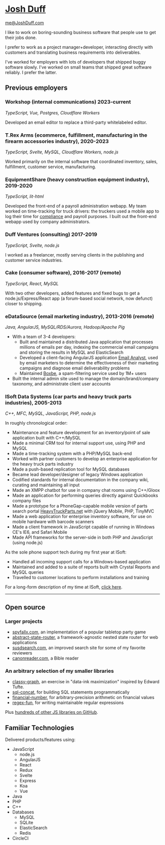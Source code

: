 # <a href="https://joshduff.com" class=no-underline-ever>Josh Duff</a>

<p class="print-top-right">
	<a href="mailto:me@JoshDuff.com" class=no-underline-ever>me@JoshDuff.com</a>
</p>

I like to work on boring-sounding business software that people use to get their jobs done.

I prefer to work as a project manager+developer, interacting directly with customers and translating business requirements into deliverables.

I've worked for employers with lots of developers that shipped buggy software slowly.  I've worked on small teams that shipped great software reliably.  I prefer the latter.

## Previous employers

### Workshop (internal communications) 2023-current

*TypeScript, Vue, Postgres, Cloudflare Workers*

Developed an email editor to replace a third-party whitelabeled editor.

### T.Rex Arms (ecommerce, fulfillment, manufacturing in the firearm accessories industry), 2020-2023

*TypeScript, Svelte, MySQL, Cloudflare Workers, node.js*

Worked primarily on the internal software that coordinated inventory, sales, fulfillment, customer service, manufacturing.

### EquipmentShare (heavy construction equipment industry), 2019-2020

*TypeScript, lit-html*

Developed the front-end of a payroll administration webapp.  My team worked on time-tracking for truck drivers: the truckers used a mobile app to log their time for [compliance](https://www.fmcsa.dot.gov/regulations/hours-service/summary-hours-service-regulations) and payroll purposes.  I built out the front-end webapp used by company administrators.

### Duff Ventures (consulting) 2017-2019

*TypeScript, Svelte, node.js*

I worked as a freelancer, mostly serving clients in the publishing and customer service industries.

### Cake (consumer software), 2016-2017 (remote)

*TypeScript, React, MySQL*

With two other developers, added features and fixed bugs to get a node.js/Express/React app (a forum-based social network, now defunct) closer to shipping.

### eDataSource (email marketing industry), 2013-2016 (remote)

*Java, AngularJS, MySQL/RDS/Aurora, Hadoop/Apache Pig*

* With a team of 3-4 developers:
  * Built and maintained a distributed Java application that processes millions of emails per day, indexing the commercial email campaigns and storing the results in MySQL and ElasticSearch
  * Developed a client-facing AngularJS application [Email Analyst](http://www.edatasource.com/competitive-tracker/), used by email marketers to determine the effectiveness of their marketing campaigns and diagnose email deliverability problems
  * Maintained [Boxbe](https://www.boxbe.com/), a spam-filtering service used by 1M+ users
* Built the internal admin site used to manage the domain/brand/company taxonomy, and administrate client user accounts

### ISoft Data Systems (car parts and heavy truck parts industries), 2005-2013

*C++, MFC, MySQL, JavaScript, PHP, node.js*

In roughly chronological order:

* Maintenance and feature development for an inventory/point of sale application built with C++/MySQL
* Made a minimal CRM tool for internal support use, using PHP and MySQL
* Made a time-tracking system with a PHP/MySQL back-end
* Worked with partner customers to develop an enterprise application for the heavy truck parts industry
* Made a push-based replication tool for MySQL databases
* Became lead developer/designer of legacy Windows application
* Codified standards for internal documentation in the company wiki, curating and maintaining all input
* Made an XMPP chatbot for use in company chat rooms using C++/Gloox
* Made an application for performing queries directly against Quickbooks company files
* Made a prototype for a PhoneGap-capable mobile version of parts search portal [HeavyTruckParts.net](https://www.heavytruckparts.net) with jQuery Mobile, PHP, TinyMVC
* Made a web application for enterprise inventory software, for use on mobile hardware with barcode scanners
* Made a client framework in JavaScript capable of running in Windows CE's IE6, and Safari Mobile
* Made API frameworks for the server-side in both PHP and JavaScript (using node.js)

As the sole phone support tech during my first year at ISoft:

* Handled all incoming support calls for a Windows-based application
* Maintained and added to a suite of reports built with Crystal Reports and MySQL queries
* Travelled to customer locations to perform installations and training

<div class="no-print">
	For a long-form description of my time at ISoft, <a href="//tehshrike.github.io/resume/isoft.html">click here</a>.
</div>

***

## Open source

### Larger projects

* [spyfallx.com](https://github.com/tehshrike/spyfallx), an implementation of a popular tabletop party game
* [abstract-state-router](https://github.com/TehShrike/abstract-state-router), a framework-agnostic nested state router for web applications
* [susdsearch.com](https://github.com/TehShrike/susd-search-site), an improved search site for some of my favorite reviewers
* [canonreader.com](https://github.com/TehShrike/canon-reader), a Bible reader


<div class="no-print">

### An arbitrary selection of my smaller libraries

* [classy-graph](https://tehshrike.github.io/classy-graph/), an exercise in "data-ink maximization" inspired by Edward Tufte.
* [sql-concat](https://github.com/TehShrike/sql-concat), for building SQL statements programmatically
* [financial-number](https://github.com/TehShrike/financial-number), for arbitrary-precision arithmetic on financial values
* [regex-fun](https://github.com/TehShrike/regex-fun), for writing maintainable regular expressions

</div>

Plus [hundreds of other JS libraries on GitHub](https://github.com/search?o=desc&q=user%3ATehShrike&s=stars&type=Repositories).

## Familiar Technologies

Delivered products/features using:

* JavaScript
	* node.js
	* AngularJS
	* React
	* Redux
	* Svelte
	* Express
	* Koa
	* Vue
* Java
* PHP
* C++
* Databases
	* MySQL
	* SQLite
	* ElasticSearch
	* Redis
* CircleCI
